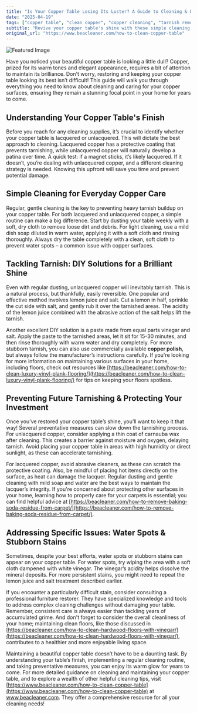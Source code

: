```yaml
---
title: "Is Your Copper Table Losing Its Luster? A Guide to Cleaning & Long-Term Care"
date: "2025-04-19"
tags: ["copper table", "clean copper", "copper cleaning", "tarnish removal", "copper polish", "cleaning copper", "copper care"]
subtitle: "Revive your copper table's shine with these simple cleaning methods and preventative tips – from everyday maintenance to tackling stubborn tarnish."
original_url: "https://www.beacleaner.com/how-to-clean-copper-table"
---
```




![Featured Image](https://res.cloudinary.com/dnm0udlvz/image/upload/v1745050093/article_image_51_xrehjm.jpg)

Have you noticed your beautiful copper table is looking a little dull? Copper, prized for its warm tones and elegant appearance, requires a bit of attention to maintain its brilliance. Don't worry, restoring and keeping your copper table looking its best isn’t difficult! This guide will walk you through everything you need to know about cleaning and caring for your copper surfaces, ensuring they remain a stunning focal point in your home for years to come. 

## Understanding Your Copper Table's Finish

Before you reach for any cleaning supplies, it’s crucial to identify whether your copper table is lacquered or unlacquered. This will dictate the best approach to cleaning. Lacquered copper has a protective coating that prevents tarnishing, while unlacquered copper will naturally develop a patina over time.  A quick test: if a magnet sticks, it’s likely lacquered. If it doesn’t, you’re dealing with unlacquered copper, and a different cleaning strategy is needed. Knowing this upfront will save you time and prevent potential damage.

## Simple Cleaning for Everyday Copper Care

Regular, gentle cleaning is the key to preventing heavy tarnish buildup on your copper table. For both lacquered and unlacquered copper, a simple routine can make a big difference.  Start by dusting your table weekly with a soft, dry cloth to remove loose dirt and debris.  For light cleaning, use a mild dish soap diluted in warm water, applying it with a soft cloth and rinsing thoroughly.  Always dry the table completely with a clean, soft cloth to prevent water spots – a common issue with copper surfaces. 

## Tackling Tarnish: DIY Solutions for a Brilliant Shine

Even with regular dusting, unlacquered copper will inevitably tarnish. This is a natural process, but thankfully, easily reversible.  One popular and effective method involves lemon juice and salt.  Cut a lemon in half, sprinkle the cut side with salt, and gently rub it over the tarnished areas. The acidity of the lemon juice combined with the abrasive action of the salt helps lift the tarnish.  

Another excellent DIY solution is a paste made from equal parts vinegar and salt. Apply the paste to the tarnished areas, let it sit for 15-30 minutes, and then rinse thoroughly with warm water and dry completely.  For more stubborn tarnish, you can also use commercially available **copper polish**, but always follow the manufacturer’s instructions carefully.  If you're looking for more information on maintaining various surfaces in your home, including floors, check out resources like [https://beacleaner.com/how-to-clean-luxury-vinyl-plank-flooring/](https://beacleaner.com/how-to-clean-luxury-vinyl-plank-flooring/) for tips on keeping your floors spotless.

## Preventing Future Tarnishing & Protecting Your Investment

Once you’ve restored your copper table’s shine, you’ll want to keep it that way! Several preventative measures can slow down the tarnishing process. For unlacquered copper, consider applying a thin coat of carnauba wax after cleaning. This creates a barrier against moisture and oxygen, delaying tarnish.  Avoid placing your copper table in areas with high humidity or direct sunlight, as these can accelerate tarnishing. 

For lacquered copper, avoid abrasive cleaners, as these can scratch the protective coating.  Also, be mindful of placing hot items directly on the surface, as heat can damage the lacquer.  Regular dusting and gentle cleaning with mild soap and water are the best ways to maintain the lacquer’s integrity.  If you're concerned about protecting other surfaces in your home, learning how to properly care for your carpets is essential; you can find helpful advice at [https://beacleaner.com/how-to-remove-baking-soda-residue-from-carpet/](https://beacleaner.com/how-to-remove-baking-soda-residue-from-carpet/).

## Addressing Specific Issues: Water Spots & Stubborn Stains

Sometimes, despite your best efforts, water spots or stubborn stains can appear on your copper table. For water spots, try wiping the area with a soft cloth dampened with white vinegar. The vinegar’s acidity helps dissolve the mineral deposits.  For more persistent stains, you might need to repeat the lemon juice and salt treatment described earlier. 

If you encounter a particularly difficult stain, consider consulting a professional furniture restorer. They have specialized knowledge and tools to address complex cleaning challenges without damaging your table.  Remember, consistent care is always easier than tackling years of accumulated grime.  And don't forget to consider the overall cleanliness of your home; maintaining clean floors, like those discussed in [https://beacleaner.com/how-to-clean-hardwood-floors-with-vinegar/](https://beacleaner.com/how-to-clean-hardwood-floors-with-vinegar/), contributes to a healthier and more enjoyable living space.



Maintaining a beautiful copper table doesn’t have to be a daunting task. By understanding your table’s finish, implementing a regular cleaning routine, and taking preventative measures, you can enjoy its warm glow for years to come.  For more detailed guidance on cleaning and maintaining your copper table, and to explore a wealth of other helpful cleaning tips, visit [https://www.beacleaner.com/how-to-clean-copper-table](https://www.beacleaner.com/how-to-clean-copper-table) at www.beacleaner.com. They offer a comprehensive resource for all your cleaning needs!